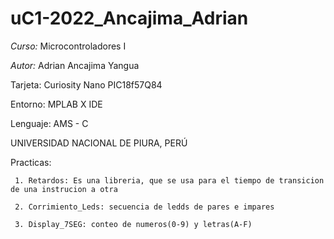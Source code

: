 # uC1-2022_Ancajima_Adrian

*Curso:* Microcontroladores I

*Autor:* Adrian Ancajima Yangua

Tarjeta: Curiosity Nano PIC18f57Q84

Entorno: MPLAB X IDE

Lenguaje: AMS - C

UNIVERSIDAD NACIONAL DE PIURA, PERÚ

Practicas:

     1. Retardos: Es una libreria, que se usa para el tiempo de transicion de una instrucion a otra 
     
     2. Corrimiento_Leds: secuencia de ledds de pares e impares
     
     3. Display_7SEG: conteo de numeros(0-9) y letras(A-F) 
